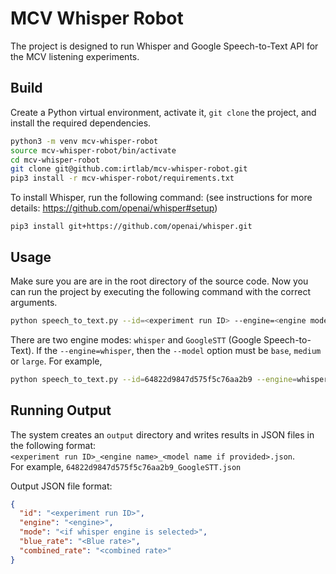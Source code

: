 # MCV Whisper Robot
The project is designed to run Whisper and Google Speech-to-Text API for the MCV listening experiments.

## Build
Create a Python virtual environment, activate it, `git clone` the project, and install the required dependencies.
```bash
python3 -m venv mcv-whisper-robot
source mcv-whisper-robot/bin/activate
cd mcv-whisper-robot
git clone git@github.com:irtlab/mcv-whisper-robot.git
pip3 install -r mcv-whisper-robot/requirements.txt
```

To install Whisper, run the following command: (see instructions for more details: https://github.com/openai/whisper#setup)
```
pip3 install git+https://github.com/openai/whisper.git 
```

## Usage
Make sure you are are in the root directory of the source code. Now you can run the project by executing the following command
with the correct arguments.
```bash
python speech_to_text.py --id=<experiment run ID> --engine=<engine mode> --model<whisper model>
```

There are two engine modes: `whisper` and `GoogleSTT` (Google Speech-to-Text). If the `--engine=whisper`, then
the `--model` option must be `base`, `medium` or `large`. For example,
```bash
python speech_to_text.py --id=64822d9847d575f5c76aa2b9 --engine=whisper --model=medium
```

## Running Output
The system creates an `output` directory and writes results in JSON files in the following format:  
`<experiment run ID>_<engine name>_<model name if provided>.json`.  
For example, `64822d9847d575f5c76aa2b9_GoogleSTT.json`

Output JSON file format:
```JSON
{
  "id": "<experiment run ID>",
  "engine": "<engine>",
  "mode": "<if whisper engine is selected>",
  "blue_rate": "<Blue rate>",
  "combined_rate": "<combined rate>"
}
```

